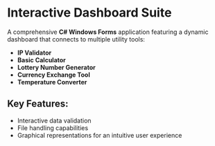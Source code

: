 # Interactive Dashboard Suite

A comprehensive **C# Windows Forms** application featuring a dynamic dashboard that connects to multiple utility tools:

- **IP Validator**
- **Basic Calculator**
- **Lottery Number Generator**
- **Currency Exchange Tool**
- **Temperature Converter**

## Key Features:
- Interactive data validation
- File handling capabilities
- Graphical representations for an intuitive user experience

